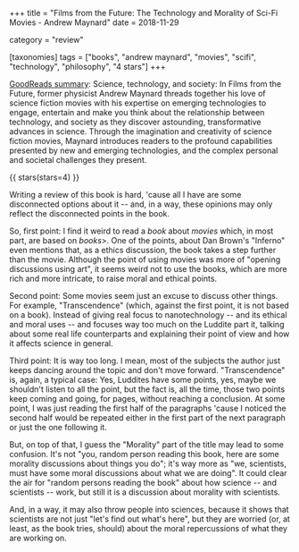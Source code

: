 +++
title = "Films from the Future: The Technology and Morality of Sci-Fi Movies - Andrew Maynard"
date = 2018-11-29

category = "review"

[taxonomies]
tags = ["books", "andrew maynard", "movies", "scifi", "technology",
"philosophy", "4 stars"]
+++

[GoodReads summary](https://www.goodreads.com/book/show/41045578-films-from-the-future):
Science, technology, and society: In Films from the Future, former physicist
Andrew Maynard threads together his love of science fiction movies with his
expertise on emerging technologies to engage, entertain and make you think
about the relationship between technology, and society as they discover
astounding, transformative advances in science. Through the imagination and
creativity of science fiction movies, Maynard introduces readers to the
profound capabilities presented by new and emerging technologies, and the
complex personal and societal challenges they present.

<!-- more -->

{{ stars(stars=4) }}

Writing a review of this book is hard, 'cause all I have are some disconnected
options about it -- and, in a way, these opinions may only reflect the
disconnected points in the book.

So, first point: I find it weird to read a *book* about *movies*
which, in most part, are based on *books*>. One of the points, about Dan
Brown's "Inferno" even mentions that, as a ethics discussion, the book takes a
step further than the movie. Although the point of using movies was more of
"opening discussions using art", it seems weird not to use the books, which are
more rich and more intricate, to raise moral and ethical points.

Second point: Some movies seem just an excuse to discuss other things. For
example, "Transcendence" (which, against the first point, it is not based on a
book). Instead of giving real focus to nanotechnology -- and its ethical and
moral uses -- and focuses way too much on the Luddite part it, talking about
some real life counterparts and explaining their point of view and how it
affects science in general.

Third point: It is way too long. I mean, most of the subjects the author just
keeps dancing around the topic and don't move forward. "Transcendence" is,
again, a typical case: Yes, Luddites have some points, yes, maybe we shouldn't
listen to all the point, but the fact is, all the time, those two points keep
coming and going, for pages, without reaching a conclusion. At some point, I
was just reading the first half of the paragraphs 'cause I noticed the second
half would be repeated either in the first part of the next paragraph or just
the one following it.

But, on top of that, I guess the "Morality" part of the title may lead to some
confusion. It's not "you, random person reading this book, here are some
morality discussions about things you do"; it's way more as "we, scientists,
must have some moral discussions about what we are doing". It could clear the
air for "random persons reading the book" about how science -- and scientists
-- work, but still it is a discussion about morality with scientists.

And, in a way, it may also throw people into sciences, because it shows that
scientists are not just "let's find out what's here", but they are worried (or,
at least, as the book tries, should) about the moral repercussions of what they
are working on.
